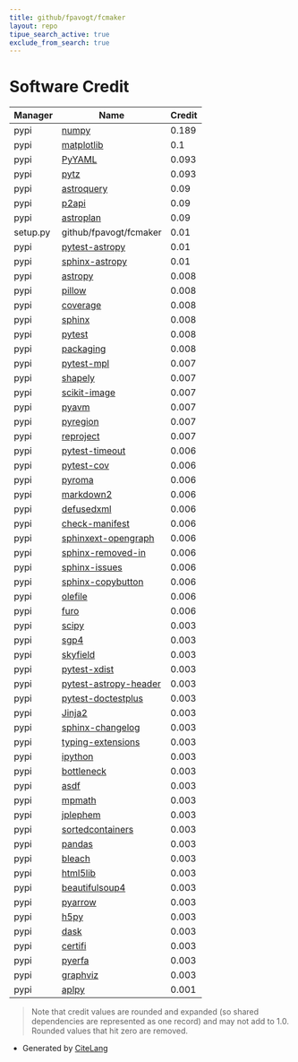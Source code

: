 ```yaml
---
title: github/fpavogt/fcmaker
layout: repo
tipue_search_active: true
exclude_from_search: true
---
```

# Software Credit

|Manager|Name|Credit|
|-------|----|------|
|pypi|[numpy](https://www.numpy.org)|0.189|
|pypi|[matplotlib](https://matplotlib.org)|0.1|
|pypi|[PyYAML](https://pyyaml.org/)|0.093|
|pypi|[pytz](http://pythonhosted.org/pytz)|0.093|
|pypi|[astroquery](http://astropy.org/astroquery)|0.09|
|pypi|[p2api](https://www.eso.org/copdemo/apidoc/index.html)|0.09|
|pypi|[astroplan](https://github.com/astropy/astroplan)|0.09|
|setup.py|github/fpavogt/fcmaker|0.01|
|pypi|[pytest-astropy](https://pypi.org/project/pytest-astropy)|0.01|
|pypi|[sphinx-astropy](https://pypi.org/project/sphinx-astropy)|0.01|
|pypi|[astropy](http://astropy.org)|0.008|
|pypi|[pillow](https://python-pillow.org)|0.008|
|pypi|[coverage](https://github.com/nedbat/coveragepy)|0.008|
|pypi|[sphinx](https://pypi.org/project/sphinx)|0.008|
|pypi|[pytest](https://pypi.org/project/pytest)|0.008|
|pypi|[packaging](https://pypi.org/project/packaging)|0.008|
|pypi|[pytest-mpl](https://pypi.org/project/pytest-mpl)|0.007|
|pypi|[shapely](https://pypi.org/project/shapely)|0.007|
|pypi|[scikit-image](https://pypi.org/project/scikit-image)|0.007|
|pypi|[pyavm](https://pypi.org/project/pyavm)|0.007|
|pypi|[pyregion](https://pypi.org/project/pyregion)|0.007|
|pypi|[reproject](https://pypi.org/project/reproject)|0.007|
|pypi|[pytest-timeout](https://pypi.org/project/pytest-timeout)|0.006|
|pypi|[pytest-cov](https://pypi.org/project/pytest-cov)|0.006|
|pypi|[pyroma](https://pypi.org/project/pyroma)|0.006|
|pypi|[markdown2](https://pypi.org/project/markdown2)|0.006|
|pypi|[defusedxml](https://pypi.org/project/defusedxml)|0.006|
|pypi|[check-manifest](https://pypi.org/project/check-manifest)|0.006|
|pypi|[sphinxext-opengraph](https://pypi.org/project/sphinxext-opengraph)|0.006|
|pypi|[sphinx-removed-in](https://pypi.org/project/sphinx-removed-in)|0.006|
|pypi|[sphinx-issues](https://pypi.org/project/sphinx-issues)|0.006|
|pypi|[sphinx-copybutton](https://pypi.org/project/sphinx-copybutton)|0.006|
|pypi|[olefile](https://pypi.org/project/olefile)|0.006|
|pypi|[furo](https://pypi.org/project/furo)|0.006|
|pypi|[scipy](https://www.scipy.org)|0.003|
|pypi|[sgp4](https://github.com/brandon-rhodes/python-sgp4)|0.003|
|pypi|[skyfield](http://github.com/brandon-rhodes/python-skyfield/)|0.003|
|pypi|[pytest-xdist](https://github.com/pytest-dev/pytest-xdist)|0.003|
|pypi|[pytest-astropy-header](https://pypi.org/project/pytest-astropy-header)|0.003|
|pypi|[pytest-doctestplus](https://pypi.org/project/pytest-doctestplus)|0.003|
|pypi|[Jinja2](https://pypi.org/project/Jinja2)|0.003|
|pypi|[sphinx-changelog](https://pypi.org/project/sphinx-changelog)|0.003|
|pypi|[typing-extensions](https://pypi.org/project/typing-extensions)|0.003|
|pypi|[ipython](https://pypi.org/project/ipython)|0.003|
|pypi|[bottleneck](https://pypi.org/project/bottleneck)|0.003|
|pypi|[asdf](https://pypi.org/project/asdf)|0.003|
|pypi|[mpmath](https://pypi.org/project/mpmath)|0.003|
|pypi|[jplephem](https://pypi.org/project/jplephem)|0.003|
|pypi|[sortedcontainers](https://pypi.org/project/sortedcontainers)|0.003|
|pypi|[pandas](https://pypi.org/project/pandas)|0.003|
|pypi|[bleach](https://pypi.org/project/bleach)|0.003|
|pypi|[html5lib](https://pypi.org/project/html5lib)|0.003|
|pypi|[beautifulsoup4](https://pypi.org/project/beautifulsoup4)|0.003|
|pypi|[pyarrow](https://pypi.org/project/pyarrow)|0.003|
|pypi|[h5py](https://pypi.org/project/h5py)|0.003|
|pypi|[dask](https://pypi.org/project/dask)|0.003|
|pypi|[certifi](https://pypi.org/project/certifi)|0.003|
|pypi|[pyerfa](https://pypi.org/project/pyerfa)|0.003|
|pypi|[graphviz](https://pypi.org/project/graphviz)|0.003|
|pypi|[aplpy](http://aplpy.github.io)|0.001|


> Note that credit values are rounded and expanded (so shared dependencies are represented as one record) and may not add to 1.0. Rounded values that hit zero are removed.


- Generated by [CiteLang](https://github.com/vsoch/citelang)
